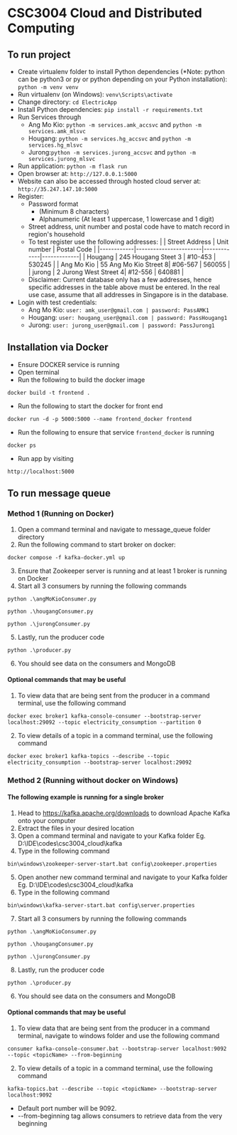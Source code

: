 # CSC3004 Cloud and Distributed Computing

## To run project
- Create virtualenv folder to install Python dependencies (*Note: python can be python3 or py or python depending on your Python installation): ```python -m venv venv```
- Run virtualenv (on Windows): ```venv\Scripts\activate```
- Change directory: ```cd ElectricApp```
- Install Python dependencies: ```pip install -r requirements.txt```
- Run Services through 
    - Ang Mo Kio: ```python -m services.amk_accsvc``` and ```python -m services.amk_mlsvc```
    - Hougang: ```python -m services.hg_accsvc``` and ```python -m services.hg_mlsvc```
    - Jurong:```python -m services.jurong_accsvc``` and ```python -m services.jurong_mlsvc```
- Run application: ```python -m flask run```
- Open browser at: ```http://127.0.0.1:5000```
- Website can also be accessed through hosted cloud server at: ```http://35.247.147.10:5000```
- Register:
    - Password format
        - (Minimum 8 characters)
        - Alphanumeric (At least 1 uppercase, 1 lowercase and 1 digit)
    - Street address, unit number and postal code have to match record in region's household
    - To test register use the following addresses:
      |            | Street Address        | Unit number | Postal Code |
      |------------|-----------------------|-------------|-------------|
      | Hougang    | 245 Hougang Steet 3   |   #10-453   |    530245   |
      | Ang Mo Kio | 55 Ang Mo Kio Street 8|   #06-567   |    560055   |
      | jurong     | 2 Jurong West Street 4|   #12-556   |    640881   |
    - Disclaimer: Current database only has a few addresses, hence specific addresses in the table above must be entered. In         the real use case, assume that all addresses in Singapore is in the database.
- Login with test credentials: 
    - Ang Mo Kio: ```user: amk_user@gmail.com | password: PassAMK1```
    - Hougang: ```user: hougang_user@gmail.com | password: PassHougang1```
    - Jurong: ```user: jurong_user@gmail.com | password: PassJurong1```

## Installation via Docker
- Ensure DOCKER service is running
- Open terminal
- Run the following to build the docker image
```
docker build -t frontend .
```
- Run the following to start the docker for front end
``` 
docker run -d -p 5000:5000 --name frontend_docker frontend
```
- Run the following to ensure that service ```frontend_docker``` is running
```
docker ps
``` 
- Run app by visiting 
```
http://localhost:5000
```

## To run message queue
### Method 1 (Running on Docker)
1. Open a command terminal and navigate to message_queue folder directory
2. Run the following command to start broker on docker: 
```
docker compose -f kafka-docker.yml up
```
3. Ensure that Zookeeper server is running and at least 1 broker is running on Docker
4. Start all 3 consumers by running the following commands
```
python .\angMoKioConsumer.py
```
```
python .\hougangConsumer.py
```
```
python .\jurongConsumer.py
```
5. Lastly, run the producer code
```
python .\producer.py
```
6. You should see data on the consumers and MongoDB


#### <b>Optional commands that may be useful</b>
1. To view data that are being sent from the producer in a command terminal, use the following command
```
docker exec broker1 kafka-console-consumer --bootstrap-server localhost:29092 --topic electricity_consumption --partition 0
```
2. To view details of a topic in a command terminal, use the following command
```
docker exec broker1 kafka-topics --describe --topic electricity_consumption --bootstrap-server localhost:29092
```

### Method 2 (Running without docker on Windows)
#### The following example is running for a single broker
1. Head to https://kafka.apache.org/downloads to download Apache Kafka onto your computer
2. Extract the files in your desired location
3. Open a command terminal and navigate to your Kafka folder Eg. D:\IDE\codes\csc3004_cloud\kafka
4. Type in the following command
```
bin\windows\zookeeper-server-start.bat config\zookeeper.properties
```
5. Open another new command terminal and navigate to your Kafka folder Eg. D:\IDE\codes\csc3004_cloud\kafka
6. Type in the following command
```
bin\windows\kafka-server-start.bat config\server.properties
```
7. Start all 3 consumers by running the following commands
```
python .\angMoKioConsumer.py
```
```
python .\hougangConsumer.py
```
```
python .\jurongConsumer.py
```
8. Lastly, run the producer code
```
python .\producer.py
```
6. You should see data on the consumers and MongoDB


#### <b>Optional commands that may be useful</b>
1. To view data that are being sent from the producer in a command terminal, navigate to windows folder and use the following command
```
consumer kafka-console-consumer.bat --bootstrap-server localhost:9092 --topic <topicName> --from-beginning
```
2. To view details of a topic in a command terminal, use the following command
```
kafka-topics.bat --describe --topic <topicName> --bootstrap-server localhost:9092
```

* Default port number will be 9092. 
* --from-beginning tag allows consumers to retrieve data from the very beginning
